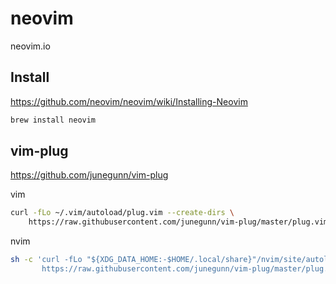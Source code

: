 # neovim

neovim.io

## Install

https://github.com/neovim/neovim/wiki/Installing-Neovim

```sh
brew install neovim
```

## vim-plug

https://github.com/junegunn/vim-plug

vim

```sh
curl -fLo ~/.vim/autoload/plug.vim --create-dirs \
    https://raw.githubusercontent.com/junegunn/vim-plug/master/plug.vim
```

nvim

```sh
sh -c 'curl -fLo "${XDG_DATA_HOME:-$HOME/.local/share}"/nvim/site/autoload/plug.vim --create-dirs \
       https://raw.githubusercontent.com/junegunn/vim-plug/master/plug.vim'
```

